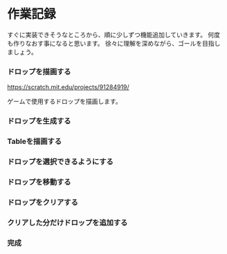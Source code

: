 # 作業記録
すぐに実装できそうなところから、順に少しずつ機能追加していきます。
何度も作りなおす事になると思います。
徐々に理解を深めながら、ゴールを目指しましょう。


### ドロップを描画する
https://scratch.mit.edu/projects/91284919/

ゲームで使用するドロップを描画します。

### ドロップを生成する

### Tableを描画する

### ドロップを選択できるようにする

### ドロップを移動する

### ドロップをクリアする

### クリアした分だけドロップを追加する

### 完成
